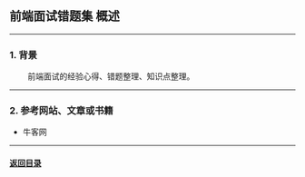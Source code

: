 ## 前端面试错题集 概述
---
### 1. 背景

&emsp; &emsp;前端面试的经验心得、错题整理、知识点整理。

---
### 2. 参考网站、文章或书籍

+ 牛客网

---

#### [返回目录](./)

